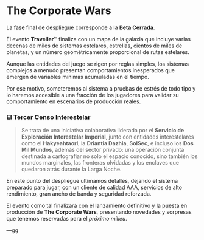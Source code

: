 # The Corporate Wars

La fase final de despliegue corresponde a la **Beta Cerrada**.

El evento **Traveller**™ finaliza con un mapa de la galaxia que incluye varias decenas de miles de sistemas estelares, estrellas, cientos de miles de planetas, y un número geométricamente proporcional de rutas estelares.

Aunque las entidades del juego se rigen por reglas simples, los sistemas complejos a menudo presentan comportamientos inesperados que emergen de variables mínimas acumuladas en el tiempo.

Por ese motivo, someteremos al sistema a pruebas de estrés de todo tipo y lo haremos accesible a una fracción de los jugadores para validar su comportamiento en escenarios de producción reales.

### El Tercer Censo Interestelar

> Se trata de una iniciativa colaborativa liderada por el **Servicio de Exploración Interestelar Imperial**, junto con entidades interestelares como el **Hakyeahtaorl**, la **Driantia Dazhia**, **SolSec**, e incluso los **Dos Mil Mundos**, además del sector privado: una operación conjunta destinada a cartografiar no solo el espacio conocido, sino también los mundos marginales, las fronteras olvidadas y los enclaves que quedaron atrás durante la Larga Noche.

En este punto del despliegue ultimamos detalles, dejando el sistema preparado para jugar, con un cliente de calidad AAA, servicios de alto rendimiento, gran ancho de banda y seguridad reforzada.

El evento como tal finalizará con el lanzamiento definitivo y la puesta en producción de **The Corporate Wars**, presentando novedades y sorpresas que tenemos reservadas para el _próximo milieu_.

—gg
